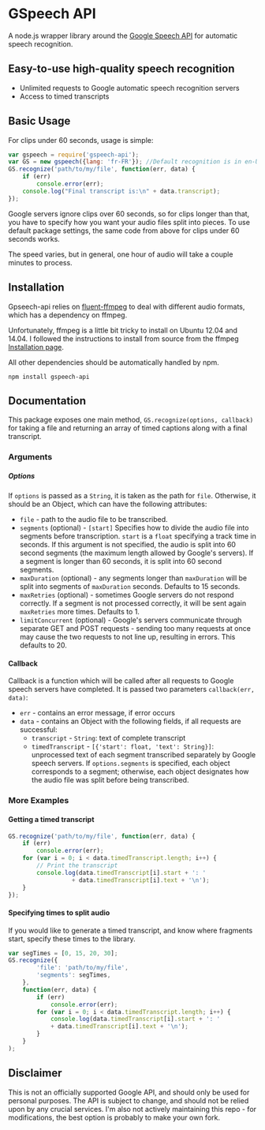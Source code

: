 # GSpeech API

A node.js wrapper library around the [Google Speech API](https://www.google.com/intl/en/chrome/demos/speech.html) for automatic speech recognition.

## Easy-to-use high-quality speech recognition

 * Unlimited requests to Google automatic speech recognition servers
 * Access to timed transcripts

## Basic Usage

For clips under 60 seconds, usage is simple:

```javascript
var gspeech = require('gspeech-api');
var GS = new gspeech({lang: 'fr-FR'}); //Default recognition is in en-US
GS.recognize('path/to/my/file', function(err, data) {
    if (err) 
        console.error(err);
    console.log("Final transcript is:\n" + data.transcript);
});
```

Google servers ignore clips over 60 seconds, so for clips longer than that, you have to specify how you want your audio files split into pieces. To use default package settings, the same code from above for clips under 60 seconds works.

The speed varies, but in general, one hour of audio will take a couple minutes to process.

## Installation

Gpseech-api relies on [fluent-ffmpeg](https://www.npmjs.com/package/fluent-ffmpeg) to deal with different audio formats, which has a dependency on ffmpeg. 

Unfortunately, ffmpeg is a little bit tricky to install on Ubuntu 12.04 and 14.04. I followed the instructions to install from source from the ffmpeg [Installation page](https://trac.ffmpeg.org/wiki/CompilationGuide/Ubuntu).

All other dependencies should be automatically handled by npm.

`npm install gspeech-api`

## Documentation

This package exposes one main method, `GS.recognize(options, callback)` for taking a file and returning an array of timed captions along with a final transcript.

### Arguments

##### Options 

If `options` is passed as a `String`, it is taken as the path for `file`. Otherwise, it should be an Object, which can have the following attributes:

 * `file` - path to the audio file to be transcribed.  
 * `segments` (optional) - `[start]` Specifies how to divide the audio file into segments before transcription. `start` is a `float` specifying a track time in seconds. If this argument is not specified, the audio is split into 60 second segments (the maximum length allowed by Google's servers). If a segment is longer than 60 seconds, it is split into 60 second segments.
 * `maxDuration` (optional) - any segments longer than `maxDuration` will be split into segments of `maxDuration` seconds. Defaults to 15 seconds.
 * `maxRetries` (optional) - sometimes Google servers do not respond correctly. If a segment is not processed correctly, it will be sent again `maxRetries` more times. Defaults to 1.
 * `limitConcurrent` (optional) - Google's servers communicate through separate GET and POST requests - sending too many requests at once may cause the two requests to not line up, resulting in errors. This defaults to 20.

#### Callback

Callback is a function which will be called after all requests to Google speech servers have completed. It is passed two parameters `callback(err, data)`:
 * `err` - contains an error message, if error occurs
 * `data` - contains an Object with the following fields, if all requests are successful:
   * `transcript` - `String`: text of complete transcript
   * `timedTranscript` - `[{'start': float, 'text': String}]`: unprocessed text of each segment transcribed separately by Google speech servers. If `options.segments` is specified, each object corresponds to a segment; otherwise, each object designates how the audio file was split before being transcribed. 

### More Examples


#### Getting a timed transcript

```javascript
GS.recognize('path/to/my/file', function(err, data) {
    if (err) 
        console.error(err);
    for (var i = 0; i < data.timedTranscript.length; i++) {
        // Print the transcript
        console.log(data.timedTranscript[i].start + ': ' 
                  + data.timedTranscript[i].text + '\n');
    }
});
```

#### Specifying times to split audio

If you would like to generate a timed transcript, and know where fragments start, specify these times to the library.

```javascript
var segTimes = [0, 15, 20, 30];
GS.recognize({
        'file': 'path/to/my/file',
        'segments': segTimes,
    }, 
    function(err, data) {
        if (err) 
            console.error(err);
        for (var i = 0; i < data.timedTranscript.length; i++) {
            console.log(data.timedTranscript[i].start + ': ' 
            + data.timedTranscript[i].text + '\n');
        }
    }
);
```

## Disclaimer

This is not an officially supported Google API, and should only be used for personal purposes. The API is subject to change, and should not be relied upon by any crucial services. I'm also not actively maintaining this repo - for modifications, the best option is probably to make your own fork.

